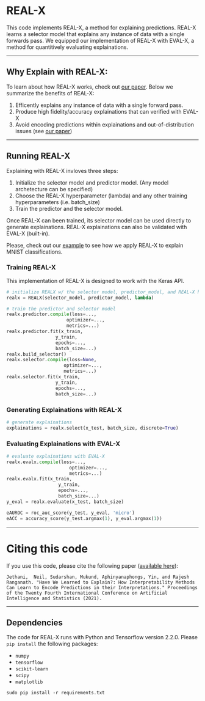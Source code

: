 # REAL-X


This code implements REAL-X, a method for explaining predictions. REAL-X learns a selector model that explains any instance of data with a single forwards pass. We equipped our implementation of REAL-X with EVAL-X, a method for quantitively evaluating explainations.

---

## Why Explain with REAL-X: 

To learn about how REAL-X works, check out [our paper](https://arxiv.org). Below we summarize the benefits of REAL-X:

1. Efficently explains any instance of data with a single forward pass.
2. Produce high fidelity/accuracy explainations that can verified with EVAL-X
3. Avoid encoding predictions within explainations and out-of-distribution issues (see [our paper](https://arxiv.org))

---

## Running REAL-X

Explaining with REAL-X invloves three steps: 

1. Initialize the selector model and predictor model. (Any model archetecture can be specified)
2. Choose the REAL-X hyperparameter (lambda) and any other training hyperparameters (i.e. batch_size)
3. Train the predictor and the selector model.

Once REAL-X can been trained, its selector model can be used directly to generate explainations. REAL-X explainations can also be validated with EVAL-X (built-in). 

Please, check out our [example](example.ipynb) to see how we apply REAL-X to explain MNIST classifications.

### Training REAL-X

This implementation of REAL-X is designed to work with the Keras API.

 ```python
 # initialize REALX w/ the selector model, predictor_model, and REAL-X hyperparameter (lambda)
 realx = REALX(selector_model, predictor_model, lambda)
 ```
 
  ```python
 # train the predictor and selector model
realx.predictor.compile(loss=...,
                        optimizer=...,
                        metrics=...)
realx.predictor.fit(x_train,
                    y_train,
                    epochs=...,
                    batch_size=...)
realx.build_selector()
realx.selector.compile(loss=None,
                       optimizer=...,
                       metrics=...)
realx.selector.fit(x_train,
                    y_train,
                    epochs=...,
                    batch_size=...)
 ```
 
 ### Generating Explainations with REAL-X
 ```python
 # generate explainations
 explainations = realx.select(x_test, batch_size, discrete=True)
 ```
 
 ### Evaluating Explainations with EVAL-X
 ```python
 # evaluate explainations with EVAL-X
realx.evalx.compile(loss=...,
                        optimizer=...,
                        metrics=...)
realx.evalx.fit(x_train,
                    y_train,
                    epochs=...,
                    batch_size=...)
y_eval = realx.evaluate(x_test, batch_size)

eAUROC = roc_auc_score(y_test, y_eval, 'micro')
eACC = accuracy_score(y_test.argmax(1), y_eval.argmax(1))
 ```
 
 ---
 

# Citing this code
If you use this code, please cite the following paper ([available here](https://arxiv.org/)):
```
Jethani,  Neil, Sudarshan, Mukund, Aphinyanaphongs, Yin, and Rajesh Ranganath. "Have We Learned to Explain?: How Interpretability Methods Can Learn to Encode Predictions in their Interpretations." Proceedings of the Twenty Fourth International Conference on Artificial Intelligence and Statistics (2021).
```

---

## Dependencies
The code for REAL-X runs with Python and Tensorflow version 2.2.0. Please `pip install` the following packages:
- `numpy`
- `tensorflow` 
- `scikit-learn`
- `scipy`
- `matplotlib`

```
sudo pip install -r requirements.txt
```